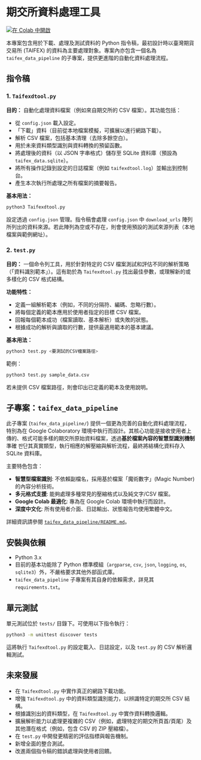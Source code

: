 # 期交所資料處理工具

[![在 Colab 中開啟](https://colab.research.google.com/assets/colab-badge.svg)](https://colab.research.google.com/github/hsp1234-web/taifexd-tool-test/blob/main/run_in_colab.ipynb)

本專案包含用於下載、處理及測試資料的 Python 指令稿，最初設計時以臺灣期貨交易所 (TAIFEX) 的資料為主要處理對象。專案內亦包含一個名為 `taifex_data_pipeline` 的子專案，提供更進階的自動化資料處理流程。

## 指令稿

### 1. `Taifexdtool.py`

**目的：** 自動化處理資料檔案（例如來自期交所的 CSV 檔案）。其功能包括：
- 從 `config.json` 載入設定。
- 「下載」資料（目前從本地檔案模擬，可擴展以進行網路下載）。
- 解析 CSV 檔案，包括基本清理（去除多餘空白）。
- 用於未來資料類型識別與資料轉換的預留函數。
- 將處理後的資料（以 JSON 字串格式）儲存至 SQLite 資料庫（預設為 `taifex_data.sqlite`）。
- 將所有操作記錄到設定的日誌檔案（例如 `taifexdtool.log`）並輸出到控制台。
- 產生本次執行所處理之所有檔案的摘要報告。

**基本用法：**
```bash
python3 Taifexdtool.py
```
設定透過 `config.json` 管理。指令稿會處理 `config.json` 中 `download_urls` 陣列所列出的資料來源。若此陣列為空或不存在，則會使用預設的測試來源列表（本地檔案與範例網址）。

### 2. `test.py`

**目的：** 一個命令列工具，用於針對特定的 CSV 檔案測試和評估不同的解析策略（「資料識別範本」）。這有助於為 `Taifexdtool.py` 找出最佳參數，或理解新的或多樣化的 CSV 格式結構。

**功能特性：**
- 定義一組解析範本（例如，不同的分隔符、編碼、忽略行數）。
- 將每個定義的範本應用於使用者指定的目標 CSV 檔案。
- 回報每個範本成功（檔案讀取、基本解析）或失敗的狀態。
- 根據成功的解析與讀取的行數，提供最適用範本的基本建議。

**基本用法：**
```bash
python3 test.py <要測試的CSV檔案路徑>
```
範例：
```bash
python3 test.py sample_data.csv
```
若未提供 CSV 檔案路徑，則會印出已定義的範本及使用說明。

## 子專案：`taifex_data_pipeline`

此子專案 (`taifex_data_pipeline/`) 提供一個更為完善的自動化資料處理流程，特別為在 Google Colaboratory 環境中執行而設計。其核心功能是接收使用者上傳的、格式可能多樣的期交所原始資料檔案，透過**基於檔案內容的智慧型識別機制**準確 판단其真實類型，執行相應的解壓縮與解析流程，最終將結構化資料存入 SQLite 資料庫。

主要特色包含：
*   **智慧型檔案識別**: 不依賴副檔名，採用基於檔案「魔術數字」(Magic Number) 的內容分析技術。
*   **多元格式支援**: 能夠處理多種常見的壓縮格式以及純文字/CSV 檔案。
*   **Google Colab 最適化**: 專為在 Google Colab 環境中執行而設計。
*   **深度中文化**: 所有使用者介面、日誌輸出、狀態報告均使用繁體中文。

詳細資訊請參閱 [`taifex_data_pipeline/README.md`](taifex_data_pipeline/README.md)。

## 安裝與依賴

- Python 3.x
- 目前的基本功能除了 Python 標準模組（`argparse`, `csv`, `json`, `logging`, `os`, `sqlite3`）外，不嚴格要求其他外部函式庫。
- `taifex_data_pipeline` 子專案有其自身的依賴需求，詳見其 `requirements.txt`。

## 單元測試
單元測試位於 `tests/` 目錄下。可使用以下指令執行：
```bash
python3 -m unittest discover tests
```
這將執行 `Taifexdtool.py` 的設定載入、日誌設定，以及 `test.py` 的 CSV 解析邏輯測試。

## 未來發展
- 在 `Taifexdtool.py` 中實作真正的網路下載功能。
- 增強 `Taifexdtool.py` 中的資料類型識別能力，以辨識特定的期交所 CSV 結構。
- 根據識別出的資料類型，在 `Taifexdtool.py` 中實作資料轉換邏輯。
- 擴展解析能力以處理更複雜的 CSV（例如，處理特定的期交所頁首/頁尾）及其他潛在格式（例如，包含 CSV 的 ZIP 壓縮檔）。
- 在 `test.py` 中開發更精密的評估指標與報告機制。
- 新增全面的整合測試。
- 改進兩個指令稿的錯誤處理與使用者回饋。
